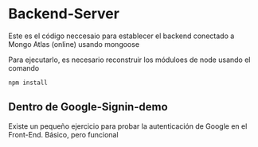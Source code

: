 # Backend-Server

Este es el código neccesaio para establecer el backend conectado a Mongo Atlas (online) usando mongoose

Para ejecutarlo, es necesario reconstruir los móduloes de node usando el comando

```
npm install

```

## Dentro de Google-Signin-demo
Existe un pequeño ejercicio para probar la autenticación de Google en el Front-End. Básico, pero funcional